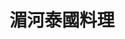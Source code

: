 ---
title: "湄河泰國料理"
description: "湄河泰國料理"
layout: shop
keywords:
  - 美食競賽
  - 台灣美食
  - 美食精選
datePublished: "2025-06-30"
dateModified: "2025-07-07"
city: "台北市"
district: "大安區"
address: "台北市大安區延吉街157-3號"
phone: "0227523051"
geo: "25.039559842386122, 121.55507075319439"
google_map: "https://maps.app.goo.gl/pkiRsKHubQYLMPXt9"
footinder: "https://footinder.com.tw/%E5%8F%B0%E5%8C%97%E5%B8%82%E5%A4%A7%E5%AE%89%E5%8D%80/36601/"
official: "https://www.facebook.com/MaekungRestaurant/"
award:
  - name: "500盤"
    year: "2024"
    entries:
      - dishes:
          - "香蘭雞"

---